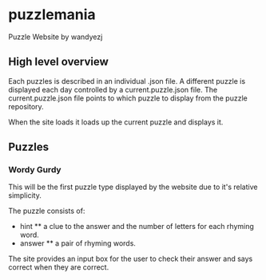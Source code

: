 # puzzlemania
Puzzle Website by wandyezj

## High level overview

Each puzzles is described in an individual .json file.
A different puzzle is displayed each day controlled by a current.puzzle.json file.
The current.puzzle.json file points to which puzzle to display from the puzzle repository.

When the site loads it loads up the current puzzle and displays it.

## Puzzles

### Wordy Gurdy

This will be the first puzzle type displayed by the website due to it's relative simplicity.

The puzzle consists of:
* hint
** a clue to the answer and the number of letters for each rhyming word.
* answer
** a pair of rhyming words.

The site provides an input box for the user to check their answer and says correct when they are correct.
